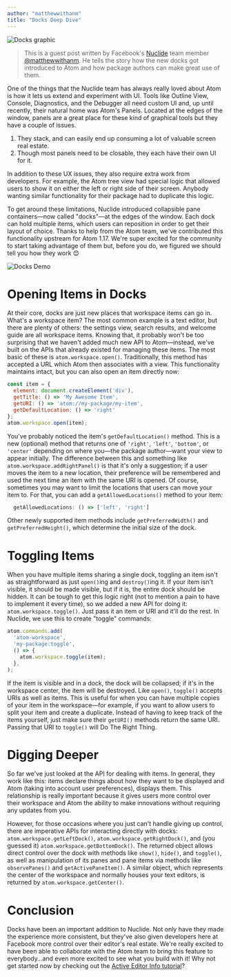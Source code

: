 ```yaml
---
author: "matthewwithanm"
title: "Docks Deep Dive"
---
```


![Docks graphic](/assets/images/blog.atom.io/img/posts/docks.png)

> This is a guest post written by Facebook's [Nuclide](https://nuclide.io/) team member [@matthewwithanm](https://github.com/matthewwithanm). He tells the story how the new docks got introduced to Atom and how package authors can make great use of them.

One of the things that the Nuclide team has always really loved about Atom is how it lets us extend and experiment with UI. Tools like Outline View, Console, Diagnostics, and the Debugger all need custom UI and, up until recently, their natural home was Atom's Panels. Located at the edges of the window, panels are a great place for these kind of graphical tools but they have a couple of issues.

<!--more-->

1. They stack, and can easily end up consuming a lot of valuable screen real estate.
2. Though most panels need to be closable, they each have their own UI for it.

In addition to these UX issues, they also require extra work from developers. For example, the Atom tree view had special logic that allowed users to show it on either the left or right side of their screen. Anybody wanting similar functionality for their package had to duplicate this logic.

To get around these limitations, Nuclide introduced collapsible pane containers—now called "docks"—at the edges of the window. Each dock can hold multiple items, which users can reposition in order to get their layout of choice. Thanks to help from the Atom team, we've contributed this functionality upstream for Atom 1.17. We're super excited for the community to start taking advantage of them but, before you do, we figured we should tell you how they work 😊

![Docks Demo](/assets/images/blog.atom.io/img/posts/docks-demo.gif)

# Opening Items in Docks

At their core, docks are just new places that workspace items can go in. What's a workspace item? The most common example is a text editor, but there are plenty of others: the settings view, search results, and welcome guide are all workspace items. Knowing that, it probably won't be too surprising that we haven't added much new API to Atom—instead, we've built on the APIs that already existed for managing these items. The most basic of these is `atom.workspace.open()`. Traditionally, this method has accepted a URL which Atom then associates with a view. This functionality maintains intact, but you can also open an item directly now:

```js
const item = {
  element: document.createElement('div'),
  getTitle: () => 'My Awesome Item',
  getURI: () => 'atom://my-package/my-item',
  getDefaultLocation: () => 'right'
};
atom.workspace.open(item);
```

You've probably noticed the item's `getDefaultLocation()` method. This is a new (optional) method that returns one of `'right'`, `'left'`, `'bottom'`, or `'center'` depending on where you—the package author—want your view to appear initially. The difference between this and something like `atom.workspace.addRightPanel()` is that it's only a suggestion; if a user moves the item to a new location, their preference will be remembered and used the next time an item with the same URI is opened. Of course, sometimes you may want to limit the locations that users can move your item to. For that, you can add a `getAllowedLocations()` method to your item:

```js
  getAllowedLocations: () => ['left', 'right']
```

Other newly supported item methods include `getPreferredWidth()` and `getPreferredHeight()`, which determine the initial size of the dock.

# Toggling Items

When you have multiple items sharing a single dock, toggling an item isn't as straightforward as just  `open()`ing and `destroy()`ing it. If your item isn't visible, it should be made visible, but if it is, the entire dock should be hidden. It can be tough to get this logic right (not to mention a pain to have to implement it every time), so we added a new API for doing it: `atom.workspace.toggle()`. Just pass it an item or URI and it'll do the rest. In Nuclide, we use this to create "toggle" commands:

```js
atom.commands.add(
  'atom-workspace',
  'my-package:toggle',
  () => {
    atom.workspace.toggle(item);
  },
);
```

If the item is visible and in a dock, the dock will be collapsed; if it's in the workspace center, the item will be destroyed. Like `open()`, `toggle()` accepts URIs as well as items. This is useful for when you can have multiple copies of your item in the workspace—for example, if you want to allow users to split your item and create a duplicate. Instead of having to keep track of the items yourself, just make sure their `getURI()` methods return the same URI. Passing that URI to `toggle()` will Do The Right Thing.

# Digging Deeper

So far we've just looked at the API for dealing with items. In general, they work like this: items declare things about how they want to be displayed and Atom (taking into account user preferences), displays them. This relationship is really important because it gives users more control over their workspace and Atom the ability to make innovations without requiring any updates from you.

However, for those occasions where you just can't handle giving up control, there are imperative APIs for interacting directly with docks: `atom.workspace.getLeftDock()`, `atom.workspace.getRightDock()`, and (you guessed it) `atom.workspace.getBottomDock()`. The returned object allows direct control over the dock with methods like `show()`, `hide()`, and `toggle()`, as well as manipulation of its panes and pane items via methods like `observePanes()` and `getActivePaneItem()`. A similar object, which represents the center of the workspace and normally houses your text editors, is returned by `atom.workspace.getCenter()`.

# Conclusion

Docks have been an important addition to Nuclide. Not only have they made the experience more consistent, but they've also given developers here at Facebook more control over their editor's real estate. We're really excited to have been able to collaborate with the Atom team to bring this feature to everybody…and even more excited to see what you build with it! Why not get started now by checking out the [Active Editor Info tutorial](https://flight-manual.atom.io/hacking-atom/sections/package-active-editor-info/)?
